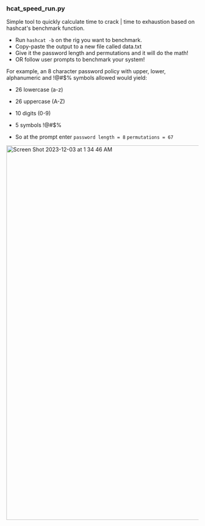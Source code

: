 ### hcat_speed_run.py

Simple tool to quickly calculate time to crack | time to exhaustion based on hashcat's benchmark function.
* Run `hashcat -b` on the rig you want to benchmark.
* Copy-paste the output to a new file called data.txt
* Give it the password length and permutations and it will do the math!
* OR follow user prompts to benchmark your system!
  
For example, an 8 character password policy with upper, lower, alphanumeric and !@#$% symbols allowed would yield:
- 26 lowercase (a-z)
- 26 uppercase (A-Z)
- 10 digits (0-9)
- 5 symbols !@#$%

- So at the prompt enter  ` password length = 8 `
  ` permutations = 67 `

<img width="982" alt="Screen Shot 2023-12-03 at 1 34 46 AM" src="https://github.com/kali-mx/hcat_speed_run/assets/76034874/a7610ec9-78a2-412a-ad72-cb5dd83b773d">
